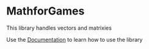 # MathforGames

This library handles vectors and matrixies

Use the [Documentation](https://github.com/JoeGuillory/MathforGames/blob/main/MathLibraryDocumentaion.md
) to learn how to use the library

